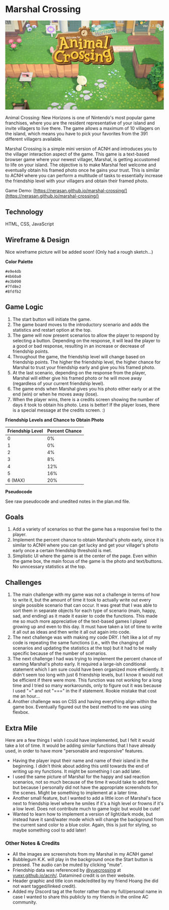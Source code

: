 # Marshal Crossing

![welcome to marshal crossing!](/pics/welcome.jpg)

Animal Crossing: New Horizons is one of Nintendo's most popular game franchises, where you are the resident representative of your island and invite villagers to live there. The game allows a maximum of 10 villagers on the island, which means you have to pick your favorites from the 391 different villagers available.

Marshal Crossing is a simple mini version of ACNH and introduces you to the villager interaction aspect of the game. This game is a text-based browser game where your newest villager, Marshal, is getting accustomed to life on your island. The objective is to make Marshal feel welcome and eventually obtain his framed photo once he gains your trust. This is similar to ACNH where you can perform a multitude of tasks to essentially increase the friendship level with your villagers and obtain their framed photo.

Game Demo: [https://nerasan.github.io/marshal-crossing/](https://nerasan.github.io/marshal-crossing/)

## Technology

HTML, CSS, JavaScript

## Wireframe & Design

Nice wireframe picture will be added soon! (Only had a rough sketch...)

**Color Palette**
```
#e9e4db
#4b60a0
#e3b090
#7fd8e2
#8fdfb2
```

## Game Logic

1. The start button will initiate the game.
2. The game board moves to the introductory scenario and adds the statistics and restart option at the top.
3. The game will now present scenarios to allow the player to respond by selecting a button. Depending on the response, it will lead the player to a good or bad response, resulting in an increase or decrease of friendship points.
4. Throughout the game, the friendship level will change based on friendship points. The higher the friendship level, the higher chance for Marshal to trust your friendship early and give you his framed photo.
5. At the last scenario, depending on the response from the player, Marshal will either give his framed photo or he will move away (regardless of your current friendship level).
6. The game ends when Marshal gives you his photo either early or at the end (win) or when he moves away (lose).
7. When the player wins, there is a credits screen showing the number of days it took to obtain his photo. Less is better! If the player loses, there is a special message at the credits screen. :)

**Friendship Levels and Chance to Obtain Photo**

Friendship Level | Percent Chance
------------ | -------------
0 | 0%
1 | 0%
2 | 4%
3 | 8%
4 | 12%
5 | 16%
6 (MAX) | 20%

**Pseudocode**

See raw pseudocode and unedited notes in the plan.md file.

## Goals

1. Add a variety of scenarios so that the game has a responsive feel to the player.
2. Implement the percent chance to obtain Marshal's photo early, since it is similar to ACNH where you can get lucky and get your villager's photo early once a certain friendship threshold is met.
3. Simplistic UI where the game is at the center of the page. Even within the game box, the main focus of the game is the photo and text/buttons. No unncessary statistics at the top.

## Challenges

1. The main challenge with my game was not a challenge in terms of how to write it, but the amount of time it took to actually write out every single possible scenario that can occur. It was great that I was able to sort them in separate objects for each type of scenario (main, happy, sad, and ending) as it made it easier to code the functions. This made me so much more appreciative of the text-based games I played growing up and even to this day. It must have taken a lot of time to write it all out as ideas and then write it all out again into code.
2. The next challenge was with making my code DRY. I felt like a lot of my code is repeating the same functions (i.e., with the changing of scenarios and updating the statistics at the top) but it had to be really specific because of the number of scenarios.
3. The next challenge I had was trying to implement the percent chance of earning Marshal's photo early. It required a large-ish conditional statement which I am sure could have been organized more efficiently. It didn't seem too long with just 6 friendship levels, but I know it would not be efficient if there were more. This function was not working for a long time and I tried so many workarounds, only to figure out it was because I used "=" and not "===" in the if statement. Rookie mistake that cost me an hour...
4. Another challenge was on CSS and having everything align within the game box. Eventually figured out the best method to me was using flexbox.

## Extra Mile

Here are a few things I wish I could have implemented, but I felt it would take a lot of time. It would be adding similar functions that I have already used, in order to have more "personable and responsive" features.
* Having the player input their name and name of their island in the beginning. I didn't think about adding this until towards the end of writing up my functions. It might be something I can add later.
* I used the same picture of Marshal for the happy and sad reaction scenarios, not so much because of the time it would take to add them, but because I personally did not have the appropriate screenshots for the scenes. Might be something to implement at a later time.
* Another small feature, but I wanted to add a little icon of Marshal's face next to friendship level where he smiles if it's a high level or frowns if it's a low level. Does not contribute much to game logic but would be cute!
* Wanted to learn how to implement a version of light/dark mode, but instead have it sand/water mode which will change the background from the current sand color to a blue color. Again, this is just for styling, so maybe something cool to add later!

### Other Notes & Credits

* All the images are screenshots from my Marshal in my ACNH game!
* Bubblegum K.K. will play in the background once the Start button is pressed. The audio can be muted by clicking "mute".
* Friendship data was referenced by [@yuecrossing](https://twitter.com/yuecrossing) at [yuexr.github.io/acnh/](yuexr.github.io/acnh/). Datamined credit is on their website.
* Header graphic and title icon made/edited by my friend Hoang (he did not want tagged/linked credit).
* Added my Discord tag at the footer rather than my full/personal name in case I wanted to share this publicly to my friends in the online AC community.